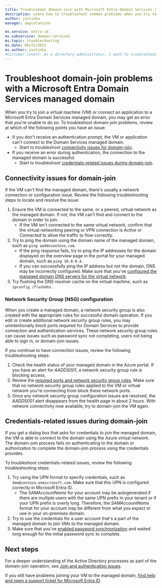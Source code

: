 ```yaml
---
title: Troubleshoot domain-join with Microsoft Entra Domain Services | Microsoft Docs
description: Learn how to troubleshoot common problems when you try to domain-join a VM or connect an application to Microsoft Entra Domain Services and you can't connect or authenticate to the managed domain.
author: justinha
manager: amycolannino

ms.service: entra-id
ms.subservice: domain-services
ms.topic: troubleshooting
ms.date: 09/21/2023
ms.author: justinha
#Customer intent: As a directory administrator, I want to troubleshoot why VMs can't join a Microsoft Entra Domain Services managed domain.
---
```


# Troubleshoot domain-join problems with a Microsoft Entra Domain Services managed domain

When you try to join a virtual machine (VM) or connect an application to a Microsoft Entra Domain Services managed domain, you may get an error that you're unable to do so. To troubleshoot domain-join problems, review at which of the following points you have an issue:

* If you don't receive an authentication prompt, the VM or application can't connect to the Domain Services managed domain.
    * Start to troubleshoot [connectivity issues for domain-join](#connectivity-issues-for-domain-join).
* If you receive an error during authentication, the connection to the managed domain is successful.
    * Start to troubleshoot [credentials-related issues during domain-join](#credentials-related-issues-during-domain-join).

## Connectivity issues for domain-join

If the VM can't find the managed domain, there's usually a network connection or configuration issue. Review the following troubleshooting steps to locate and resolve the issue:

1. Ensure the VM is connected to the same, or a peered, virtual network as the managed domain. If not, the VM can't find and connect to the domain in order to join.
    * If the VM isn't connected to the same virtual network, confirm that the virtual networking peering or VPN connection is *Active* or *Connected* to allow the traffic to flow correctly.
1. Try to ping the domain using the domain name of the managed domain, such as `ping aaddscontoso.com`.
    * If the ping response fails, try to ping the IP addresses for the domain displayed on the overview page in the portal for your managed domain, such as `ping 10.0.0.4`.
    * If you can successfully ping the IP address but not the domain, DNS may be incorrectly configured. Make sure that you've [configured the managed domain DNS servers for the virtual network][configure-dns].
1. Try flushing the DNS resolver cache on the virtual machine, such as `ipconfig /flushdns`.

### Network Security Group (NSG) configuration

When you create a managed domain, a network security group is also created with the appropriate rules for successful domain operation. If you edit or create additional network security group rules, you may unintentionally block ports required for Domain Services to provide connection and authentication services. These network security group rules can cause issues such as password sync not completing, users not being able to sign in, or domain-join issues.

If you continue to have connection issues, review the following troubleshooting steps:

1. Check the health status of your managed domain in the Azure portal. If you have an alert for *AADDS001*, a network security group rule is blocking access.
1. Review the [required ports and network security group rules][network-ports]. Make sure that no network security group rules applied to the VM or virtual network you're connecting from block these network ports.
1. Once any network security group configuration issues are resolved, the *AADDS001* alert disappears from the health page in about 2 hours. With network connectivity now available, try to domain-join the VM again.

## Credentials-related issues during domain-join

If you get a dialog box that asks for credentials to join the managed domain, the VM is able to connect to the domain using the Azure virtual network. The domain-join process fails on authenticating to the domain or authorization to complete the domain-join process using the credentials provides.

To troubleshoot credentials-related issues, review the following troubleshooting steps:

1. Try using the UPN format to specify credentials, such as `dee@contoso.onmicrosoft.com`. Make sure that this UPN is configured correctly in Microsoft Entra ID.
    * The *SAMAccountName* for your account may be autogenerated if there are multiple users with the same UPN prefix in your tenant or if your UPN prefix is overly long. Therefore, the *SAMAccountName* format for your account may be different from what you expect or use in your on-premises domain.
1. Try to use the credentials for a user account that's a part of the managed domain to join VMs to the managed domain.
1. Make sure that you've [enabled password synchronization][enable-password-sync] and waited long enough for the initial password sync to complete.

## Next steps

For a deeper understanding of the Active Directory processes as part of the domain-join operation, see [Join and authentication issues][join-authentication-issues].

If you still have problems joining your VM to the managed domain, [find help and open a support ticket for Microsoft Entra ID][azure-ad-support].

<!-- INTERNAL LINKS -->
[enable-password-sync]: tutorial-create-instance.md#enable-user-accounts-for-azure-ad-ds
[network-ports]: network-considerations.md#network-security-groups-and-required-ports
[azure-ad-support]: /azure/active-directory/fundamentals/how-to-get-support
[configure-dns]: tutorial-create-instance.md#update-dns-settings-for-the-azure-virtual-network

<!-- EXTERNAL LINKS -->
[join-authentication-issues]: /previous-versions/windows/it-pro/windows-2000-server/cc961817(v=technet.10)
